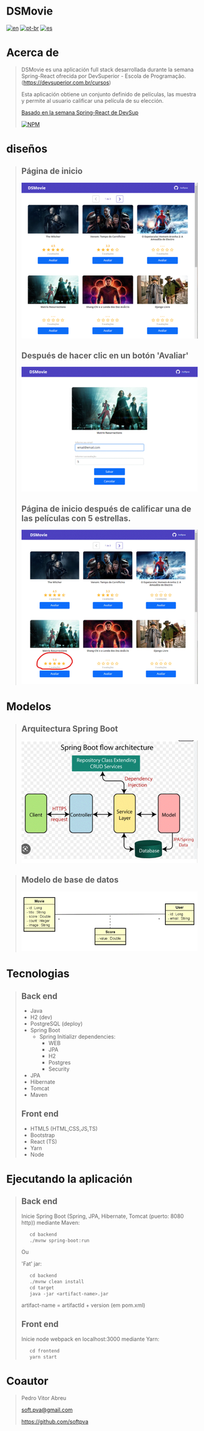 # **DSMovie**
[![en](https://img.shields.io/badge/lang-en-red.svg)](./README.md)
[![pt-br](https://img.shields.io/badge/lang-pt--br-green.svg)](./README.pt-br.md)
[![es](https://img.shields.io/badge/lang-es-yellow.svg)](./README.es.md)

# Acerca de
> DSMovie es una aplicación full stack desarrollada durante la semana Spring-React ofrecida por DevSuperior - Escola de Programação. (https://devsuperior.com.br/cursos)
>
> Esta aplicación obtiene un conjunto definido de películas, las muestra y permite al usuario calificar una película de su elección.
>
> [Basado en la semana Spring-React de DevSup](https://github.com/devsuperior/sds-dsmovie)
>
> [![NPM](https://img.shields.io/npm/l/react)](./LICENSE) 

# diseños
> ## Página de inicio
> ![primera página](./readme/page_1.gif "Página inicial")
>
> ## Después de hacer clic en un botón 'Avaliar'
> ![página de evaluación](./readme/star_a_movie.gif "Página de evaluación")
>
> ## Página de inicio después de calificar una de las películas con 5 estrellas.
> ![después de la evaluación](./readme/after_eval.gif "Después de la evaluación")

# Modelos
> ## Arquitectura Spring Boot
> ![Springboot arch](./readme/springboot_arq.gif)  

> ## Modelo de base de datos
> ![base de datos modelo](./readme/model_database.gif)

# Tecnologias
> ## Back end
> - Java
> - H2 (dev)
> - PostgreSQL (deploy)
> - Spring Boot
>   - Spring Initializr dependencies:
>     - WEB
>     - JPA
>     - H2
>     - Postgres
>     - Security
> - JPA
> - Hibernate
> - Tomcat
> - Maven
>
> ## Front end
> - HTML5 (HTML,CSS,JS,TS)
> - Bootstrap
> - React (TS)
> - Yarn
> - Node

# Ejecutando la aplicación
> ## Back end
> Inicie Spring Boot (Spring, JPA, Hibernate, Tomcat (puerto: 8080 http)) mediante Maven:
> 
>        cd backend
>        ./mvnw spring-boot:run
> 
> Ou
>       
> 'Fat' jar:
>
>        cd backend
>        ./mvnw clean install
>        cd target
>        java -jar <artifact-name>.jar
> artifact-name = artifactId + version (em pom.xml)
>
> ## Front end
> Inicie node webpack en localhost:3000 mediante Yarn:
>
>        cd frontend
>        yarn start

# Coautor
> Pedro Vitor Abreu
>
> <soft.pva@gmail.com>
>
> <https://github.com/softpva>
>
